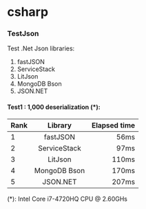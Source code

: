 # csharp

### TestJson
Test .Net Json libraries:  
1. fastJSON  
2. ServiceStack  
3. LitJson  
4. MongoDB Bson  
5. JSON.NET  

#### Test1 : 1,000 deserialization (*):
| Rank   | Library       | Elapsed time  |
| -------|:-------------:| -------------:|
| 1      | fastJSON      | 56ms |
| 2      | ServiceStack  | 97ms |
| 3      | LitJson       | 110ms |
| 4      | MongoDB Bson  | 170ms |
| 5      | JSON.NET      | 207ms |
(*): Intel Core i7-4720HQ CPU @ 2.60GHs  
